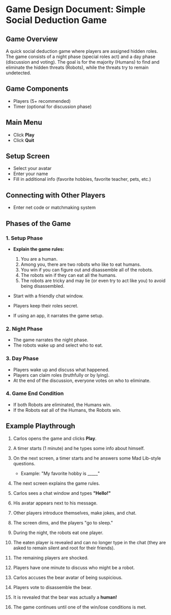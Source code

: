 # Game Design Document: Simple Social Deduction Game

## Game Overview
A quick social deduction game where players are assigned hidden roles. The game consists of a night phase (special roles act) and a day phase (discussion and voting). The goal is for the majority (Humans) to find and eliminate the hidden threats (Robots), while the threats try to remain undetected.

## Game Components
- Players (5+ recommended)
- Timer (optional for discussion phase)

## Main Menu
- Click **Play**
- Click **Quit**

## Setup Screen
- Select your avatar
- Enter your name
- Fill in additional info (favorite hobbies, favorite teacher, pets, etc.)

## Connecting with Other Players
- Enter net code or matchmaking system

## Phases of the Game

### 1. Setup Phase
- **Explain the game rules:**
  1. You are a human.
  2. Among you, there are two robots who like to eat humans.
  3. You win if you can figure out and disassemble all of the robots.
  4. The robots win if they can eat all the humans.
  5. The robots are tricky and may lie (or even try to act like you) to avoid being disassembled.

- Start with a friendly chat window.
- Players keep their roles secret.
- If using an app, it narrates the game setup.

### 2. Night Phase
- The game narrates the night phase.
- The robots wake up and select who to eat.

### 3. Day Phase
- Players wake up and discuss what happened.
- Players can claim roles (truthfully or by lying).
- At the end of the discussion, everyone votes on who to eliminate.

### 4. Game End Condition
- If both Robots are eliminated, the Humans win.
- If the Robots eat all of the Humans, the Robots win.

## Example Playthrough

1. Carlos opens the game and clicks **Play**.
2. A timer starts (1 minute) and he types some info about himself.
3. On the next screen, a timer starts and he answers some Mad Lib-style questions.
   - Example: "My favorite hobby is _____"
4. The next screen explains the game rules.
5. Carlos sees a chat window and types **"Hello!"**
6. His avatar appears next to his message.
7. Other players introduce themselves, make jokes, and chat.

8. The screen dims, and the players "go to sleep."
9. During the night, the robots eat one player.
10. The eaten player is revealed and can no longer type in the chat (they are asked to remain silent and root for their friends).

11. The remaining players are shocked.
12. Players have one minute to discuss who might be a robot.
13. Carlos accuses the bear avatar of being suspicious.
14. Players vote to disassemble the bear.
15. It is revealed that the bear was actually a **human!**

16. The game continues until one of the win/lose conditions is met.
